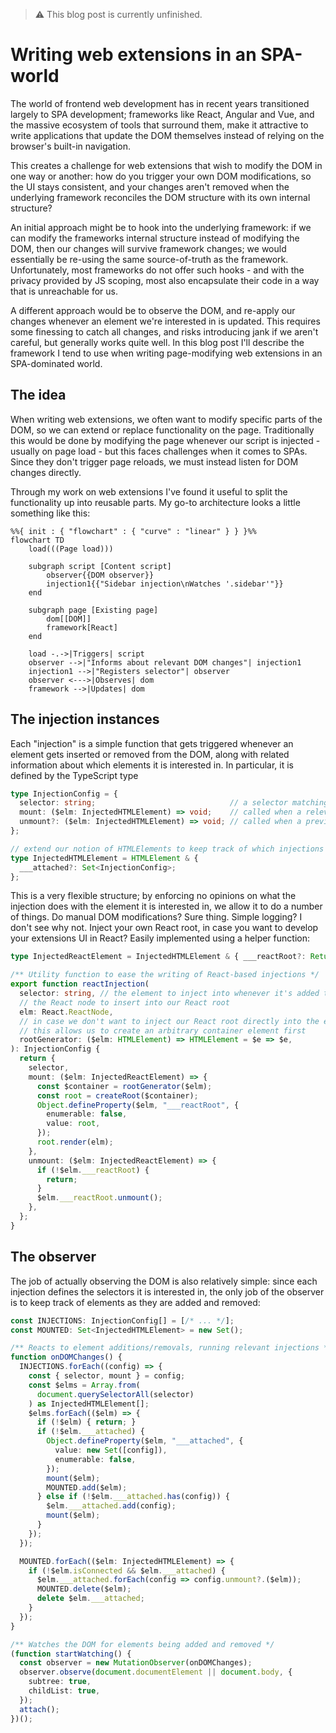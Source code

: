 > :warning: This blog post is currently unfinished.

# Writing web extensions in an SPA-world

The world of frontend web development has in recent years transitioned largely to SPA development; frameworks like React, Angular and Vue, and the massive ecosystem of tools that surround them, make it attractive to write applications that update the DOM themselves instead of relying on the browser's built-in navigation.

This creates a challenge for web extensions that wish to modify the DOM in one way or another: how do you trigger your own DOM modifications, so the UI stays consistent, and your changes aren't removed when the underlying framework reconciles the DOM structure with its own internal structure?

An initial approach might be to hook into the underlying framework: if we can modify the frameworks internal structure instead of modifying the DOM, then our changes will survive framework changes; we would essentially be re-using the same source-of-truth as the framework. Unfortunately, most frameworks do not offer such hooks - and with the privacy provided by JS scoping, most also encapsulate their code in a way that is unreachable for us.

A different approach would be to observe the DOM, and re-apply our changes whenever an element we're interested in is updated. This requires some finessing to catch all changes, and risks introducing jank if we aren't careful, but generally works quite well. In this blog post I'll describe the framework I tend to use when writing page-modifying web extensions in an SPA-dominated world.

## The idea

When writing web extensions, we often want to modify specific parts of the DOM, so we can extend or replace functionality on the page. Traditionally this would be done by modifying the page whenever our script is injected - usually on page load - but this faces challenges when it comes to SPAs. Since they don't trigger page reloads, we must instead listen for DOM changes directly.

Through my work on web extensions I've found it useful to split the functionality up into reusable parts. My go-to architecture looks a little something like this:

```mermaid
%%{ init : { "flowchart" : { "curve" : "linear" } } }%%
flowchart TD
    load(((Page load)))

    subgraph script [Content script]
        observer{{DOM observer}}
        injection1{{"Sidebar injection\nWatches '.sidebar'"}}
    end

    subgraph page [Existing page]
        dom[[DOM]]
        framework[React]
    end

    load -.->|Triggers| script
    observer -->|"Informs about relevant DOM changes"| injection1
    injection1 -->|"Registers selector"| observer
    observer <--->|Observes| dom
    framework -->|Updates| dom
```

## The injection instances

Each "injection" is a simple function that gets triggered whenever an element gets inserted or removed from the DOM, along with related information about which elements it is interested in. In particular, it is defined by the TypeScript type

```typescript
type InjectionConfig = {
  selector: string;                              // a selector matching any element we are interested in
  mount: ($elm: InjectedHTMLElement) => void;    // called when a relevant element is added to the DOM
  unmount?: ($elm: InjectedHTMLElement) => void; // called when a previously mounted element is removed from the DOM
};

// extend our notion of HTMLElements to keep track of which injections it is related to; this will be useful later
type InjectedHTMLElement = HTMLElement & {
  ___attached?: Set<InjectionConfig>;
};
```

This is a very flexible structure; by enforcing no opinions on what the injection does with the element it is interested in, we allow it to do a number of things. Do manual DOM modifications? Sure thing. Simple logging? I don't see why not. Inject your own React root, in case you want to develop your extensions UI in React? Easily implemented using a helper function:

```typescript
type InjectedReactElement = InjectedHTMLElement & { ___reactRoot?: ReturnType<typeof createRoot>; };

/** Utility function to ease the writing of React-based injections */
export function reactInjection(
  selector: string, // the element to inject into whenever it's added to the DOM
  // the React node to insert into our React root
  elm: React.ReactNode,
  // in case we don't want to inject our React root directly into the element,
  // this allows us to create an arbitrary container element first
  rootGenerator: ($elm: HTMLElement) => HTMLElement = $e => $e,
): InjectionConfig {
  return {
    selector,
    mount: ($elm: InjectedReactElement) => {
      const $container = rootGenerator($elm);
      const root = createRoot($container);
      Object.defineProperty($elm, "___reactRoot", {
        enumerable: false,
        value: root,
      });
      root.render(elm);
    },
    unmount: ($elm: InjectedReactElement) => {
      if (!$elm.___reactRoot) {
        return;
      }
      $elm.___reactRoot.unmount();
    },
  };
}
```

## The observer

The job of actually observing the DOM is also relatively simple: since each injection defines the selectors it is interested in, the only job of the observer is to keep track of elements as they are added and removed:

```typescript
const INJECTIONS: InjectionConfig[] = [/* ... */];
const MOUNTED: Set<InjectedHTMLElement> = new Set();

/** Reacts to element additions/removals, running relevant injections */
function onDOMChanges() {
  INJECTIONS.forEach((config) => {
    const { selector, mount } = config;
    const $elms = Array.from(
      document.querySelectorAll(selector)
    ) as InjectedHTMLElement[];
    $elms.forEach(($elm) => {
      if (!$elm) { return; }
      if (!$elm.___attached) {
        Object.defineProperty($elm, "___attached", {
          value: new Set([config]),
          enumerable: false,
        });
        mount($elm);
        MOUNTED.add($elm);
      } else if (!$elm.___attached.has(config)) {
        $elm.___attached.add(config);
        mount($elm);
      }
    });
  });

  MOUNTED.forEach(($elm: InjectedHTMLElement) => {
    if (!$elm.isConnected && $elm.___attached) {
      $elm.___attached.forEach(config => config.unmount?.($elm));
      MOUNTED.delete($elm);
      delete $elm.___attached;
    }
  });
}

/** Watches the DOM for elements being added and removed */
(function startWatching() {
  const observer = new MutationObserver(onDOMChanges);
  observer.observe(document.documentElement || document.body, {
    subtree: true,
    childList: true,
  });
  attach();
})();
```
